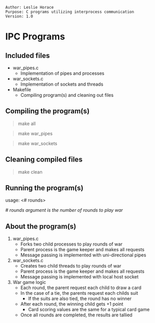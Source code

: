 ```
Author: Leslie Horace
Purpose: C programs utilizing interprocess communication
Version: 1.0
```
# IPC Programs

## Included files
- war_pipes.c
    - Implementation of pipes and processes
- war_sockets.c
    - Implementation of sockets and threads
- Makefile 
    - Compiling program(s) and cleaning out files

## Compiling the program(s)
> make all

> make war_pipes

> make war_sockets

## Cleaning compiled files
> make clean

## Running the program(s)
usage: <outfile> <# rounds>

*# rounds argument is the number of rounds to play war*

## About the program(s)
1. war_pipes.c
    - Forks two child processes to play rounds of war
    - Parent process is the game keeper and makes all requests
    - Message passing is implemented with uni-directional pipes
2.  war_sockets.c
    - Creates two child threads to play rounds of war
    - Parent process is the game keeper and makes all requests
    - Message passing is implemented with local host socket
3. War game logic
    - Each round, the parent request each child to draw a card
    - In the case of a tie, the parents request each childs suit
        - If the suits are also tied, the round has no winner
    - After each round, the winning child gets +1 point 
        -  Card scoring values are the same for a typical card game
    - Once all rounds are completed, the results are tallied

